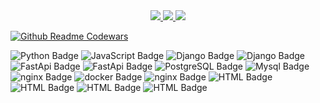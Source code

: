 <center>
  
<div id="badges">
  <a href="https://t.me/swcasimiro">
    <img src="https://i.imgur.com/Diw6pBs.png">
  </a>
  <a href="https://ru.stackoverflow.com/users/488619/casimiro">
    <img src="https://i.imgur.com/XmFcOwx.png">
  </a>

   <a href="https://kwork.ru/user/swcasimiro">
    <img src="https://i.imgur.com/VXM9um2.png">
  </a>
</div>
</center>


[![Github Readme Codewars](https://codewars-stats-ignacio-cuadra.vercel.app/?username=swcasimiro)](https://github.com/ignacio-cuadra/github-readme-codewars)

<div>
  <a>
    <img src="https://img.shields.io/badge/Python-346c99?style=flat-square&logo=python&logoColor=fecd3a" alt="Python Badge"/>
  </a>
    <a>
    <img src="https://img.shields.io/badge/JavaScript-black?style=flat-square&logo=javascript&logoColor=f6e019" alt="JavaScript Badge"/>
  </a>
<a>
    <img src="https://img.shields.io/badge/Django-%23092E20.svg?style=flat-square&logo=django&logoColor=white" alt="Django Badge"/>
</a>
  
<a>
    <img src="https://img.shields.io/badge/Django-Rest Framework-a20101.svg?style=flat-square&logo=django&logoColor=white" alt="Django Badge"/>
</a>
<a>
    <img src="https://img.shields.io/badge/FastAPI-e1f7f3?style=flat-square&logo=fastapi" alt="FastApi Badge"/>
</a>

<a>
    <img src="https://img.shields.io/badge/Aiogram-blue?style=flat-square&logo=telegram&logoColor=white" alt="FastApi Badge"/>
</a>

<a>
  <img src="https://img.shields.io/badge/PostgreSQL-316093?style=flat-square&logo=postgresql&logoColor=white" alt="PostgreSQL Badge"/>
</a>
<a>
  <img src="https://img.shields.io/badge/MySQL-00618b?style=flat-square&logo=mysql&logoColor=white" alt="Mysql Badge"/>
</a> 

<a>
    <img src="https://img.shields.io/badge/sqlite-3f9cd8?style=flat-square&logo=sqlite&logoColor=white" alt="nginx Badge"/>
</a>
  <a>
    <img src="https://img.shields.io/badge/docker-e4f5ff?style=flat-square&logo=docker&logoColor=1e97ef" alt="docker Badge"/>
  </a>
  <a>
    <img src="https://img.shields.io/badge/nginx-0c964d?style=flat-square&logo=nginx&logoColor=white" alt="nginx Badge"/>
  </a>
<a>
    <img src="https://img.shields.io/badge/git-f05132?style=flat-square&logo=git&logoColor=white" alt="HTML Badge"/>
  </a>

<a>
  <img src="https://img.shields.io/badge/Linux-black?style=flat-square&logo=linux&logoColor=white" alt="HTML Badge"/>
</a>
<a>
  <img src="https://img.shields.io/badge/Ubuntu-dd4814?style=flat-square&logo=ubuntu&logoColor=white" alt="HTML Badge"/>
</a>
<a>
  <img src="https://img.shields.io/badge/Celery-93b258?style=flat-square&logo=celery&logoColor=white" alt="HTML Badge"/>
</a>
</div>

<!--
**swcasimiro/swcasimiro** is a ✨ _special_ ✨ repository because its `README.md` (this file) appears on your GitHub profile.

Here are some ideas to get you started:

- 🔭 I’m currently working on ...
- 🌱 I’m currently learning ...
- 👯 I’m looking to collaborate on ...
- 🤔 I’m looking for help with ...
- 💬 Ask me about ...
- 📫 How to reach me: ...
- 😄 Pronouns: ...
- ⚡ Fun fact: ...
-->
